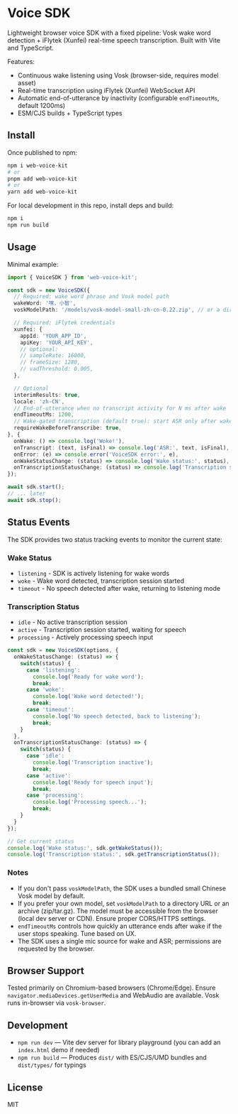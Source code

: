 # Voice SDK

Lightweight browser voice SDK with a fixed pipeline: Vosk wake word detection + iFlytek (Xunfei) real-time speech transcription. Built with Vite and TypeScript.

Features:
- Continuous wake listening using Vosk (browser-side, requires model asset)
- Real-time transcription using iFlytek (Xunfei) WebSocket API
- Automatic end-of-utterance by inactivity (configurable `endTimeoutMs`, default 1200ms)
- ESM/CJS builds + TypeScript types

## Install

Once published to npm:
```bash
npm i web-voice-kit
# or
pnpm add web-voice-kit
# or
yarn add web-voice-kit
```

For local development in this repo, install deps and build:
```bash
npm i
npm run build
```

## Usage

Minimal example:
```ts
import { VoiceSDK } from 'web-voice-kit';

const sdk = new VoiceSDK({
  // Required: wake word phrase and Vosk model path
  wakeWord: '嘿，小智',
  voskModelPath: '/models/vosk-model-small-zh-cn-0.22.zip', // or a directory URL

  // Required: iFlytek credentials
  xunfei: {
    appId: 'YOUR_APP_ID',
    apiKey: 'YOUR_API_KEY',
    // optional:
    // sampleRate: 16000,
    // frameSize: 1280,
    // vadThreshold: 0.005,
  },

  // Optional
  interimResults: true,
  locale: 'zh-CN',
  // End-of-utterance when no transcript activity for N ms after wake
  endTimeoutMs: 1200,
  // Wake-gated transcription (default true): start ASR only after wake
  requireWakeBeforeTranscribe: true,
}, {
  onWake: () => console.log('Woke!'),
  onTranscript: (text, isFinal) => console.log('ASR:', text, isFinal),
  onError: (e) => console.error('VoiceSDK error:', e),
  onWakeStatusChange: (status) => console.log('Wake status:', status),
  onTranscriptionStatusChange: (status) => console.log('Transcription status:', status),
});

await sdk.start();
// ... later
await sdk.stop();
```

## Status Events

The SDK provides two status tracking events to monitor the current state:

### Wake Status
- `listening` - SDK is actively listening for wake words
- `woke` - Wake word detected, transcription session started
- `timeout` - No speech detected after wake, returning to listening mode

### Transcription Status  
- `idle` - No active transcription session
- `active` - Transcription session started, waiting for speech
- `processing` - Actively processing speech input

```ts
const sdk = new VoiceSDK(options, {
  onWakeStatusChange: (status) => {
    switch(status) {
      case 'listening':
        console.log('Ready for wake word');
        break;
      case 'woke':
        console.log('Wake word detected!');
        break;
      case 'timeout':
        console.log('No speech detected, back to listening');
        break;
    }
  },
  onTranscriptionStatusChange: (status) => {
    switch(status) {
      case 'idle':
        console.log('Transcription inactive');
        break;
      case 'active':
        console.log('Ready for speech input');
        break;
      case 'processing':
        console.log('Processing speech...');
        break;
    }
  }
});

// Get current status
console.log('Wake status:', sdk.getWakeStatus());
console.log('Transcription status:', sdk.getTranscriptionStatus());
```

### Notes
- If you don't pass `voskModelPath`, the SDK uses a bundled small Chinese Vosk model by default.
- If you prefer your own model, set `voskModelPath` to a directory URL or an archive (zip/tar.gz). The model must be accessible from the browser (local dev server or CDN). Ensure proper CORS/HTTPS settings.
- `endTimeoutMs` controls how quickly an utterance ends after wake if the user stops speaking. Tune based on UX.
- The SDK uses a single mic source for wake and ASR; permissions are requested by the browser.

## Browser Support

Tested primarily on Chromium-based browsers (Chrome/Edge). Ensure `navigator.mediaDevices.getUserMedia` and WebAudio are available. Vosk runs in-browser via `vosk-browser`.

## Development

- `npm run dev` — Vite dev server for library playground (you can add an `index.html` demo if needed)
- `npm run build` — Produces `dist/` with ES/CJS/UMD bundles and `dist/types/` for typings

## License

MIT
